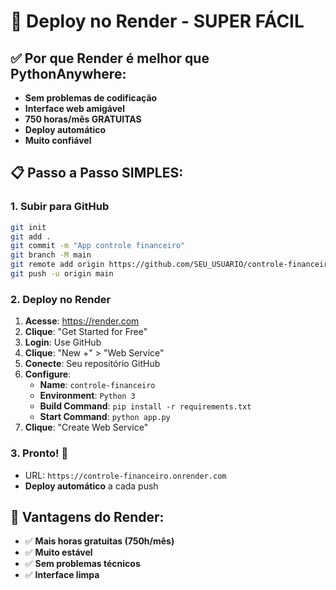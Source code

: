 # 🚀 Deploy no Render - SUPER FÁCIL

## ✅ Por que Render é melhor que PythonAnywhere:
- **Sem problemas de codificação**
- **Interface web amigável**
- **750 horas/mês GRATUITAS**
- **Deploy automático**
- **Muito confiável**

## 📋 Passo a Passo SIMPLES:

### 1. Subir para GitHub
```bash
git init
git add .
git commit -m "App controle financeiro"
git branch -M main
git remote add origin https://github.com/SEU_USUARIO/controle-financeiro.git
git push -u origin main
```

### 2. Deploy no Render
1. **Acesse**: https://render.com
2. **Clique**: "Get Started for Free"
3. **Login**: Use GitHub
4. **Clique**: "New +" > "Web Service"
5. **Conecte**: Seu repositório GitHub
6. **Configure**:
   - **Name**: `controle-financeiro`
   - **Environment**: `Python 3`
   - **Build Command**: `pip install -r requirements.txt`
   - **Start Command**: `python app.py`
7. **Clique**: "Create Web Service"

### 3. Pronto! 🎉
- URL: `https://controle-financeiro.onrender.com`
- **Deploy automático** a cada push

## 🎯 Vantagens do Render:
- ✅ **Mais horas gratuitas (750h/mês)**
- ✅ **Muito estável**
- ✅ **Sem problemas técnicos**
- ✅ **Interface limpa**
